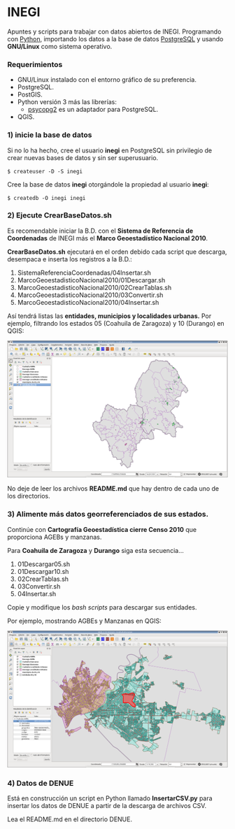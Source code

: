 
# INEGI

Apuntes y scripts para trabajar con datos abiertos de INEGI. Programando con [Python](https://www.python.org/), importando los datos a la base de datos [PostgreSQL](https://www.postgresql.org/) y usando **GNU/Linux** como sistema operativo.


### Requerimientos

* GNU/Linux instalado con el entorno gráfico de su preferencia.
* PostgreSQL.
* PostGIS.
* Python versión 3 más las librerías:
    * [psycopg2](https://pypi.python.org/pypi/psycopg2) es un adaptador para PostgreSQL.
* QGIS.


### 1) inicie la base de datos

Si no lo ha hecho, cree el usuario **inegi** en PostgreSQL sin privilegio de crear nuevas bases de datos y sin ser superusuario.

    $ createuser -D -S inegi

Cree la base de datos **inegi** otorgándole la propiedad al usuario **inegi**:

    $ createdb -O inegi inegi


### 2) Ejecute CrearBaseDatos.sh

Es recomendable iniciar la B.D. con el **Sistema de Referencia de Coordenadas** de INEGI más el **Marco Geoestadístico Nacional 2010**.

**CrearBaseDatos.sh** ejecutará en el orden debido cada script que descarga, desempaca e inserta los registros a la B.D.:

1. SistemaReferenciaCoordenadas/04Insertar.sh
2. MarcoGeoestadisticoNacional2010/01Descargar.sh
3. MarcoGeoestadisticoNacional2010/02CrearTablas.sh
4. MarcoGeoestadisticoNacional2010/03Convertir.sh
5. MarcoGeoestadisticoNacional2010/04Insertar.sh

Así tendrá listas las **entidades, municipios y localidades urbanas.** Por ejemplo, filtrando los estados 05 (Coahuila de Zaragoza) y 10 (Durango) en QGIS:

![QGIS Muestra de Marco Geostadístico Nacional 2010](imagenes/qgis-mgn2010.png)

No deje de leer los archivos **README.md** que hay dentro de cada uno de los directorios.


### 3) Alimente más datos georreferenciados de sus estados.

Continúe con **Cartografía Geoestadística cierre Censo 2010** que proporciona AGEBs y manzanas.

Para **Coahuila de Zaragoza** y **Durango** siga esta secuencia...

1. 01Descargar05.sh
2. 01Descargar10.sh
3. 02CrearTablas.sh
4. 03Convertir.sh
5. 04Insertar.sh

Copie y modifique los _bash scripts_ para descargar sus entidades.

Por ejemplo, mostrando AGBEs y Manzanas en QGIS:

![QGIS Muestra de Marco Geostadístico Nacional 2010](imagenes/qgis-cgc2010.png)


### 4) Datos de DENUE

Está en construcción un script en Python llamado **InsertarCSV.py** para insertar los datos de DENUE a partir de la descarga de archivos CSV.

Lea el README.md en el directorio DENUE.
